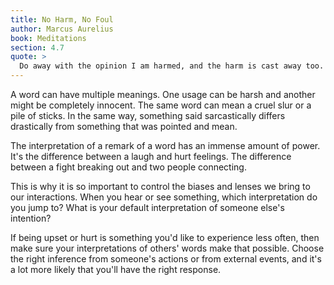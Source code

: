 ```yaml
---
title: No Harm, No Foul
author: Marcus Aurelius
book: Meditations
section: 4.7
quote: >
  Do away with the opinion I am harmed, and the harm is cast away too. Do away with being harmed, and harm disappears.
---
```


A word can have multiple meanings. One usage can be harsh and another might be completely innocent. The same word can mean a cruel slur or a pile of sticks. In the same way, something said sarcastically differs drastically from something that was pointed and mean.

The interpretation of a remark of a word has an immense amount of power. It's the difference between a laugh and hurt feelings. The difference between a fight breaking out and two people connecting.

This is why it is so important to control the biases and lenses we bring to our interactions. When you hear or see something, which interpretation do you jump to? What is your default interpretation of someone else's intention?

If being upset or hurt is something you'd like to experience less often, then make sure your interpretations of others' words make that possible. Choose the right inference from someone's actions or from external events, and it's a lot more likely that you'll have the right response.
